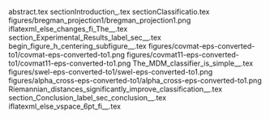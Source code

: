 abstract.tex
sectionIntroduction_.tex
sectionClassificatio.tex
figures/bregman_projection1/bregman_projection1.png
iflatexml_else_changes_fi_The__.tex
section_Experimental_Results_label_sec__.tex
begin_figure_h_centering_subfigure__.tex
figures/covmat-eps-converted-to1/covmat-eps-converted-to1.png
figures/covmat11-eps-converted-to1/covmat11-eps-converted-to1.png
The_MDM_classifier_is_simple__.tex
figures/swel-eps-converted-to1/swel-eps-converted-to1.png
figures/alpha_cross-eps-converted-to1/alpha_cross-eps-converted-to1.png
Riemannian_distances_significantly_improve_classification__.tex
section_Conclusion_label_sec_conclusion__.tex
iflatexml_else_vspace_6pt_fi__.tex
